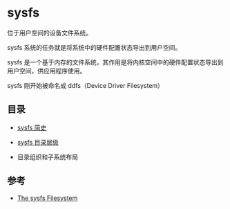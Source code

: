 # sysfs

位于用户空间的设备文件系统。

sysfs 系统的任务就是将系统中的硬件配置状态导出到用户空间。

sysfs 是一个基于内存的文件系统，其作用是将内核空间中的硬件配置状态导出到用户空间，供应用程序使用。

sysfs 刚开始被命名成 ddfs（Device Driver Filesystem）

## 目录

* [sysfs 简史](history.md)
* [sysfs 目录层级](sys/README.md)

* 目录组织和子系统布局

## 参考

* [The sysfs Filesystem](https://mirrors.edge.kernel.org/pub/linux/kernel/people/mochel/doc/papers/ols-2005/mochel.pdf)
